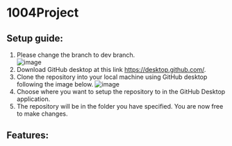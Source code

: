 # 1004Project

## Setup guide:
1. Please change the branch to dev branch.                                                      
![image](https://user-images.githubusercontent.com/23615745/141261129-da07775e-0afb-4e26-912e-a65bed8d77df.png)
2. Download GitHub desktop at this link https://desktop.github.com/.
3. Clone the repository into your local machine using GitHub desktop following the image below.
![image](https://user-images.githubusercontent.com/23615745/140253966-68dd7510-d6fd-4ceb-aa10-d08cf919e2a1.png)
4. Choose where you want to setup the repository to in the GitHub Desktop application.
5. The repository will be in the folder you have specified. You are now free to make changes.

## Features:
